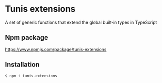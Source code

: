 # Tunis extensions
A set of generic functions that extend the global built-in types in TypeScript

## Npm package
https://www.npmjs.com/package/tunis-extensions

## Installation
```
$ npm i tunis-extensions
```
